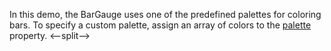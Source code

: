 In this demo, the BarGauge uses one of the predefined palettes for coloring bars. To specify a custom palette, assign an array of colors to the [palette](/Documentation/ApiReference/UI_Components/dxBarGauge/Configuration/#palette) property.
<--split-->